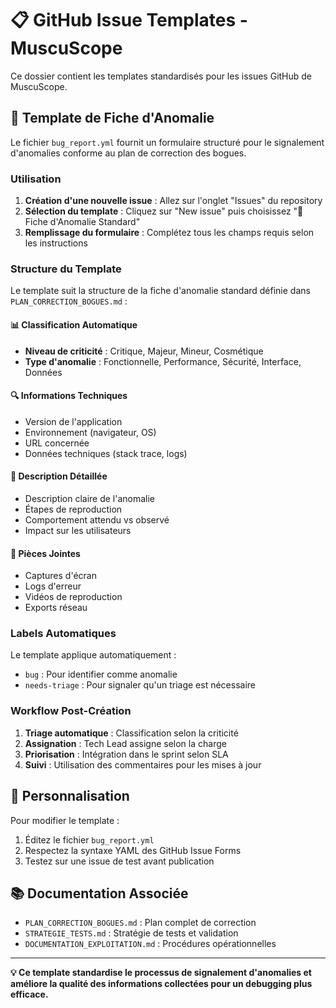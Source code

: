 # 📋 GitHub Issue Templates - MuscuScope

Ce dossier contient les templates standardisés pour les issues GitHub de MuscuScope.

## 🐛 Template de Fiche d'Anomalie

Le fichier `bug_report.yml` fournit un formulaire structuré pour le signalement d'anomalies conforme au plan de correction des bogues.

### Utilisation

1. **Création d'une nouvelle issue** : Allez sur l'onglet "Issues" du repository
2. **Sélection du template** : Cliquez sur "New issue" puis choisissez "🐛 Fiche d'Anomalie Standard"
3. **Remplissage du formulaire** : Complétez tous les champs requis selon les instructions

### Structure du Template

Le template suit la structure de la fiche d'anomalie standard définie dans `PLAN_CORRECTION_BOGUES.md` :

#### 📊 Classification Automatique
- **Niveau de criticité** : Critique, Majeur, Mineur, Cosmétique
- **Type d'anomalie** : Fonctionnelle, Performance, Sécurité, Interface, Données

#### 🔍 Informations Techniques
- Version de l'application
- Environnement (navigateur, OS)
- URL concernée
- Données techniques (stack trace, logs)

#### 📝 Description Détaillée
- Description claire de l'anomalie
- Étapes de reproduction
- Comportement attendu vs observé
- Impact sur les utilisateurs

#### 📎 Pièces Jointes
- Captures d'écran
- Logs d'erreur
- Vidéos de reproduction
- Exports réseau

### Labels Automatiques

Le template applique automatiquement :
- `bug` : Pour identifier comme anomalie
- `needs-triage` : Pour signaler qu'un triage est nécessaire

### Workflow Post-Création

1. **Triage automatique** : Classification selon la criticité
2. **Assignation** : Tech Lead assigne selon la charge
3. **Priorisation** : Intégration dans le sprint selon SLA
4. **Suivi** : Utilisation des commentaires pour les mises à jour

## 🔧 Personnalisation

Pour modifier le template :

1. Éditez le fichier `bug_report.yml`
2. Respectez la syntaxe YAML des GitHub Issue Forms
3. Testez sur une issue de test avant publication

## 📚 Documentation Associée

- `PLAN_CORRECTION_BOGUES.md` : Plan complet de correction
- `STRATEGIE_TESTS.md` : Stratégie de tests et validation
- `DOCUMENTATION_EXPLOITATION.md` : Procédures opérationnelles

---

**💡 Ce template standardise le processus de signalement d'anomalies et améliore la qualité des informations collectées pour un debugging plus efficace.**
